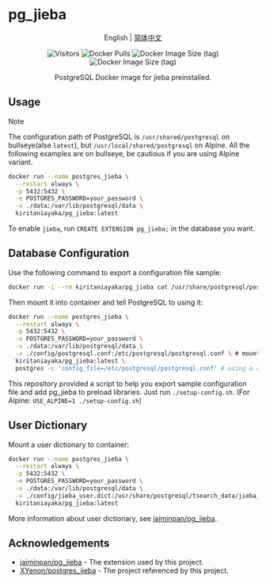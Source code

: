 # pg_jieba

<center>

English | [简体中文](./README.zh.md)

![Visitors](https://count.ayk.moe/KiritaniAyaka/pg_jieba)
![Docker Pulls](https://img.shields.io/docker/pulls/kiritaniayaka/pg_jieba)
![Docker Image Size (tag)](https://img.shields.io/docker/image-size/kiritaniayaka/pg_jieba/latest?logo=Docker&label=Image%20Size)
![Docker Image Size (tag)](https://img.shields.io/docker/image-size/kiritaniayaka/pg_jieba/alpine?logo=Docker&label=Image%20Size%20(Alpine))

PostgreSQL Docker image for jieba preinstalled.

</center>

## Usage

> [!NOTE]
> The configuration path of PostgreSQL is `/usr/shared/postgresql` on bullseye(alse `latest`), but `/usr/local/shared/postgresql` on Alpine. All the following examples are on bullseye, be cautious if you are using Alpine variant.

```sh
docker run --name postgres_jieba \
  --restart always \
  -p 5432:5432 \
  -e POSTGRES_PASSWORD=your_password \
  -v ./data:/var/lib/postgresql/data \
  kiritaniayaka/pg_jieba:latest
```

To enable `jieba`, run `CREATE EXTENSION pg_jieba;` in the database you want.

## Database Configuration

Use the following command to export a configuration file sample:

```sh
docker run -i --rm kiritaniayaka/pg_jieba cat /usr/share/postgresql/postgresql.conf.sample > postgresql.conf
```

Then mount it into container and tell PostgreSQL to using it:

```sh
docker run --name postgres_jieba \
  --restart always \
  -p 5432:5432 \
  -e POSTGRES_PASSWORD=your_password \
  -v ./data:/var/lib/postgresql/data \
  -v ./config/postgresql.conf:/etc/postgresql/postgresql.conf \ # mount a configuration file
  kiritaniayaka/pg_jieba:latest \
  postgres -c 'config_file=/etc/postgresql/postgresql.conf' # using a custom configuration file
```

This repository provided a script to help you export sample configuration file and add pg_jieba to preload libraries. Just run `./setup-config.sh`. (For Alpine: `USE_ALPINE=1 ./setup-config.sh`) 

## User Dictionary

Mount a user dictionary to container:

```sh
docker run --name postgres_jieba \
  --restart always \
  -p 5432:5432 \
  -e POSTGRES_PASSWORD=your_password \
  -v ./data:/var/lib/postgresql/data \
  -v ./config/jieba_user.dict:/usr/share/postgresql/tsearch_data/jieba_user.dict \ # mount user dictionary
  kiritaniayaka/pg_jieba:latest
```

More information about user dictionary, see [jaiminpan/pg_jieba](https://github.com/jaiminpan/pg_jieba).

## Acknowledgements

- [jaiminpan/pg_jieba](https://github.com/jaiminpan/pg_jieba) - The extension used by this project.
- [XYenon/postgres_jieba](https://github.com/XYenon/postgres_jieba) - The project referenced by this project. 
